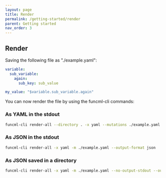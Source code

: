 ```yaml
---
layout: page
title: Render
permalink: /getting-started/render
parent: Getting started
nav_order: 3
---
```

## Render

Saving the following file as "./example.yaml":

```yaml
variable:
  sub_variable:
    again:
      sub_key: sub_value

my_value: "$variable.sub_variable.again"
```

You can now render the file by using the funcml-cli commands:

### As YAML in the stdout
```bash
funcml-cli render-all --directory . -x yaml --mutations ./example.yaml
```

### As JSON in the stdout

```bash
funcml-cli render-all -x yaml -m ./example.yaml --output-format json
```

### As JSON saved in a directory

```bash
funcml-cli render-all -x yaml -m ./example.yaml --no-output-stdout --output-directory ./output
```